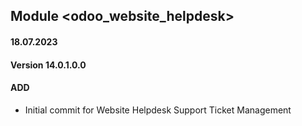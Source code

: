 ## Module <odoo_website_helpdesk>

#### 18.07.2023
#### Version 14.0.1.0.0
#### ADD
- Initial commit for Website Helpdesk Support Ticket Management